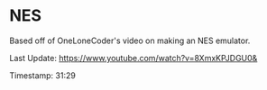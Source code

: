 # NES
Based off of OneLoneCoder's video on making an NES emulator.

Last Update: https://www.youtube.com/watch?v=8XmxKPJDGU0&

Timestamp: 31:29
